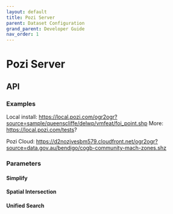 ```yaml
---
layout: default
title: Pozi Server
parent: Dataset Configuration
grand_parent: Developer Guide
nav_order: 1
---
```


# Pozi Server

## API

### Examples

Local install: https://local.pozi.com/ogr2ogr?source=sample/queenscliffe/delwp/vmfeat/foi_point.shp
More: https://local.pozi.com/tests?

Pozi Cloud: https://d2nozjvesbm579.cloudfront.net/ogr2ogr?source=data.gov.au/bendigo/cogb-community-mach-zones.shz

### Parameters

#### Simplify

#### Spatial Intersection

#### Unified Search
